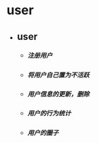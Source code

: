 # user

- ## user
  * ##### 注册用户
  * ##### 将用户自己置为不活跃
  * ##### 用户信息的更新，删除
  * ##### 用户的行为统计
  * ##### 用户的圈子